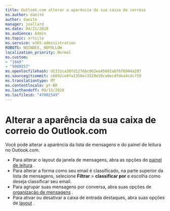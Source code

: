 ```yaml
---
title: Outlook.com alterar a aparência da sua caixa de correio
ms.author: daeite
author: daeite
manager: joallard
ms.date: 04/21/2020
ms.audience: Admin
ms.topic: article
ms.service: o365-administration
ROBOTS: NOINDEX, NOFOLLOW
localization_priority: Normal
ms.custom:
- "1849"
- "9000257"
ms.openlocfilehash: d1331ca38fd1276bc062ee45801abf6f6944a287
ms.sourcegitcommit: c6692ce0fa1358ec3529e59ca0ecdfdea4cdc759
ms.translationtype: MT
ms.contentlocale: pt-BR
ms.lasthandoff: 09/15/2020
ms.locfileid: "47802549"
---
```

# <a name="change-the-look-of-your-outlookcom-mailbox"></a>Alterar a aparência da sua caixa de correio do Outlook.com

Você pode alterar a aparência da lista de mensagens e do painel de leitura no Outlook.com.

- Para alterar o layout da janela de mensagens, abra as opções do [painel de leitura](https://outlook.live.com/mail/options/mail/layout/readingPane) .
- Para alterar a forma como seu email é classificado, na parte superior da lista de mensagens, selecione **Filtrar**  >  **classificar por** e escolha como deseja classificar seu email.
- Para agrupar suas mensagens por conversa, abra suas opções de [organização de mensagens](https://outlook.live.com/mail/options/mail/layout/conversations) .
- Para ativar ou desativar a caixa de entrada destaques, abra suas opções de [layout](https://outlook.live.com/mail/options/mail/layout/focused) .